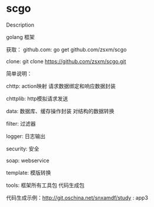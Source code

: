 # scgo

Description

golang 框架

获取：
github.com:
go get github.com/zsxm/scgo

clone:
git clone https://github.com/zsxm/scgo.git

简单说明：

chttp:
  action映射
  请求数据绑定和响应数据封装

chttplib:
  http模拟请求发送

data:
  数据库、缓存操作封装
  对结构的数据转换

filter:
  过滤器

logger:
  日志输出

security:
  安全

soap:
  webservice

template:
  模版转换

tools:
  框架所有工具包
  代码生成包
  
代码生成示例：http://git.oschina.net/snxamdf/study : app3

